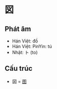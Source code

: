# 図

## Phát âm
* Hán Việt: đồ
* Hán Việt: PinYin: tú
* Nhật: ト (to)

## Cấu trúc
* 図 = [图](图.md)

<script>window.HANZI_FIELD='図';</script>